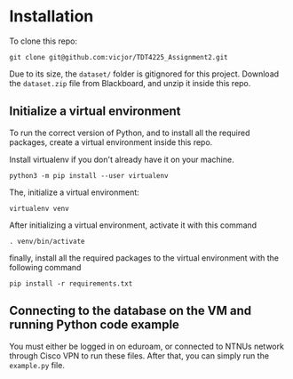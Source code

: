 # Installation

To clone this repo:

```
git clone git@github.com:vicjor/TDT4225_Assignment2.git
```

Due to its size, the `dataset/` folder is gitignored for this project. Download the `dataset.zip` file from Blackboard, and unzip it inside this repo.

## Initialize a virtual environment

To run the correct version of Python, and to install all the required packages, create a virtual environment inside this repo.

Install virtualenv if you don't already have it on your machine.

```
python3 -m pip install --user virtualenv
```

The, initialize a virtual environment:

```
virtualenv venv
```

After initializing a virtual environment, activate it with this command

```
. venv/bin/activate
```

finally, install all the required packages to the virtual environment with the following command

```
pip install -r requirements.txt
```

## Connecting to the database on the VM and running Python code example

You must either be logged in on eduroam, or connected to NTNUs network through Cisco VPN to run these files. After that, you can simply run the `example.py` file.
